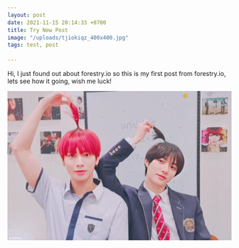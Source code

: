 ```yaml
---
layout: post
date: 2021-11-15 20:14:33 +0700
title: Try New Post
image: "/uploads/tjiokiqz_400x400.jpg"
tags: test, post

---
```

Hi, I just found out about forestry.io so this is my first post from forestry.io, lets see how it going, wish me luck!

![cherrygyu](/uploads/beomgyyyy.jpeg "cherry gyu")